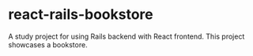 # react-rails-bookstore
A study project for using Rails backend with React frontend. This project showcases a bookstore.
